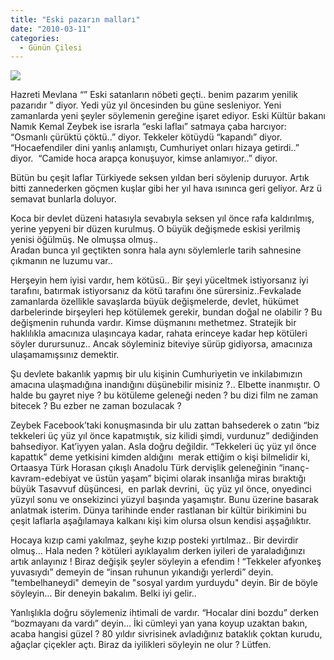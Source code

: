 ```yaml
---
title: "Eski pazarın malları"
date: "2010-03-11"
categories: 
  - Günün Çilesi
---
```


![](/uploads/image/sosyalyapi2.jpg)

Hazreti Mevlana “” Eski satanların nöbeti geçti.. benim pazarım yenilik pazarıdır ” diyor. Yedi yüz yıl öncesinden bu güne sesleniyor. Yeni zamanlarda yeni şeyler söylemenin gereğine işaret ediyor. Eski Kültür bakanı Namık Kemal Zeybek ise israrla “eski laflaı” satmaya çaba harcıyor: “Osmanlı çürüktü çöktü..” diyor. Tekkeler kötüydü “kapandı” diyor. “Hocaefendiler dini yanlış anlamıştı, Cumhuriyet onları hizaya getirdi..” diyor.  “Camide hoca arapça konuşuyor, kimse anlamıyor..” diyor.

Bütün bu çeşit laflar Türkiyede seksen yıldan beri söylenip duruyor. Artık bitti zannederken göçmen kuşlar gibi her yıl hava ısınınca geri geliyor. Arz ü semavat bunlarla doluyor.

Koca bir devlet düzeni hatasıyla sevabıyla seksen yıl önce rafa kaldırılmış, yerine yepyeni bir düzen kurulmuş. O büyük değişmede eskisi yerilmiş yenisi öğülmüş. Ne olmuşsa olmuş..  
Aradan bunca yıl geçtikten sonra hala aynı söylemlerle tarih sahnesine çıkmanın ne luzumu var..

Herşeyin hem iyisi vardır, hem kötüsü.. Bir şeyi yüceltmek istiyorsanız iyi tarafını, batırmak istiyorsanız da kötü tarafını öne sürersiniz..Fevkalade zamanlarda özellikle savaşlarda büyük değişmelerde, devlet, hükümet darbelerinde birşeyleri hep kötülemek gerekir, bundan doğal ne olabilir ? Bu değişmenin ruhunda vardır. Kimse düşmanını methetmez. Stratejik bir haklılıkla amacınıza ulaşıncaya kadar, rahata erinceye kadar hep kötüleri söyler durursunuz.. Ancak söyleminiz biteviye sürüp gidiyorsa, amacınıza ulaşamamışsınız demektir.

Şu devlete bakanlık yapmış bir ulu kişinin Cumhuriyetin ve inkilabımızın amacına ulaşmadığına inandığını düşünebilir misiniz ?.. Elbette inanmıştır. O halde bu gayret niye ? bu kötüleme geleneği neden ? bu dizi film ne zaman bitecek ? Bu ezber ne zaman bozulacak ?

Zeybek Facebook’taki konuşmasında bir ulu zattan bahsederek o zatın “biz tekkeleri üç yüz yıl önce kapatmıştık, siz kilidi şimdi, vurdunuz” dediğinden bahsediyor. Kat’iyyen yalan. Asla doğru değildir. “Tekkeleri üç yüz yıl önce kapattık” deme yetkisini kimden aldığını  merak ettiğim o kişi bilmelidir ki, Ortaasya Türk Horasan çıkışlı Anadolu Türk dervişlik geleneğinin “inanç-kavram-edebiyat ve üstün yaşam” biçimi olarak insanlığa miras bıraktığı büyük Tasavvuf düşüncesi,  en parlak devrini,  üç yüz yıl önce, onyedinci yüzyıl sonu ve onsekizinci yüzyıl başında yaşamıştır. Bunu üzerine basarak anlatmak isterim. Dünya tarihinde ender rastlanan bir kültür birikimini bu çeşit laflarla aşağılamaya kalkanı kişi kim olursa olsun kendisi aşşağılıktır.

Hocaya kızıp cami yakılmaz, şeyhe kızıp posteki yırtılmaz.. Bir devirdir olmuş… Hala neden ? kötüleri ayıklayalım derken iyileri de yaraladığınızı artık anlayınız ! Biraz değişik şeyler söyleyin a efendim ! “Tekkeler afyonkeş yuvasıydı” demeyin de “insan ruhunun yıkandığı yerlerdi” deyin. "tembelhaneydi" demeyin de "sosyal yardım yurduydu" deyin. Bir de böyle söyleyin… Bir deneyin bakalım. Belki iyi gelir..

Yanlışlıkla doğru söylemeniz ihtimali de vardır. “Hocalar dini bozdu” derken “bozmayanı da vardı” deyin… İki cümleyi yan yana koyup uzaktan bakın, acaba hangisi güzel ? 80 yıldır sivrisinek avladığınız bataklık çoktan kurudu, ağaçlar çiçekler açtı. Biraz da iyilikleri söyleyin ne olur ? Lütfen.
